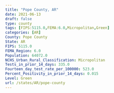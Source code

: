```yaml
---
title: "Pope County, AR"
date: 2021-06-13
draft: false
type: county
tags: [FIPS:5115.0,FEMA:6.0,Micropolitan,Green]
categories: [AR]
County: Pope County
State: AR
FIPS: 5115.0
FEMA_Region: 6.0
Population: 64072.0
NCHS_Urban_Rural_Classification: Micropolitan
Tests_in_prior_14_days: 335.0
Fourteen_day_test_rate_per_100000: 523.0
Percent_Positivity_in_prior_14_days: 0.015
Level: Green
url: /states/AR/pope-county
---
```



